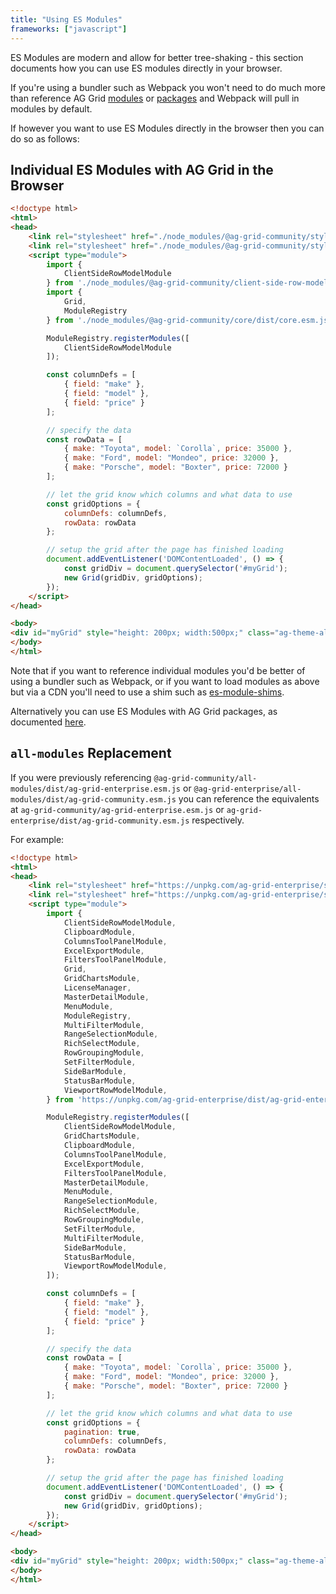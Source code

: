 ```yaml
---
title: "Using ES Modules"
frameworks: ["javascript"]
---
```


ES Modules are modern and allow for better tree-shaking - this section documents how you can use ES modules directly in your browser.

If you're using a bundler such as Webpack you won't need to do much more than reference AG Grid [modules](/modules/) or [packages](/packages/) and
Webpack will pull in modules by default.

If however you want to use ES Modules directly in the browser then you can do so as follows:

## Individual ES Modules with AG Grid in the Browser

```html
<!doctype html>
<html>
<head>
    <link rel="stylesheet" href="./node_modules/@ag-grid-community/styles/ag-grid.css">
    <link rel="stylesheet" href="./node_modules/@ag-grid-community/styles/ag-theme-alpine.css">
    <script type="module">
        import {
            ClientSideRowModelModule
        } from './node_modules/@ag-grid-community/client-side-row-model/dist/client-side-row-model.esm.js';
        import {
            Grid,
            ModuleRegistry
        } from './node_modules/@ag-grid-community/core/dist/core.esm.js';

        ModuleRegistry.registerModules([
            ClientSideRowModelModule
        ]);

        const columnDefs = [
            { field: "make" },
            { field: "model" },
            { field: "price" }
        ];

        // specify the data
        const rowData = [
            { make: "Toyota", model: `Corolla`, price: 35000 },
            { make: "Ford", model: "Mondeo", price: 32000 },
            { make: "Porsche", model: "Boxter", price: 72000 }
        ];

        // let the grid know which columns and what data to use
        const gridOptions = {
            columnDefs: columnDefs,
            rowData: rowData
        };

        // setup the grid after the page has finished loading
        document.addEventListener('DOMContentLoaded', () => {
            const gridDiv = document.querySelector('#myGrid');
            new Grid(gridDiv, gridOptions);
        });
    </script>
</head>

<body>
<div id="myGrid" style="height: 200px; width:500px;" class="ag-theme-alpine"></div>
</body>
</html>
```

Note that if you want to reference individual modules you'd be better of using a bundler such as Webpack, or if you want to load modules as above but
via a CDN you'll need to use a shim such as [es-module-shims](https://www.npmjs.com/package/es-module-shims?activeTab=readme).

Alternatively you can use ES Modules with AG Grid packages, as documented [here](/esm-packages/).

## `all-modules` Replacement

If you were previously referencing `@ag-grid-community/all-modules/dist/ag-grid-enterprise.esm.js` or `@ag-grid-enterprise/all-modules/dist/ag-grid-community.esm.js` 
you can reference the equivalents at `ag-grid-community/ag-grid-enterprise.esm.js` or `ag-grid-enterprise/dist/ag-grid-community.esm.js` respectively.

For example:

```html
<!doctype html>
<html>
<head>
    <link rel="stylesheet" href="https://unpkg.com/ag-grid-enterprise/styles/ag-grid.css">
    <link rel="stylesheet" href="https://unpkg.com/ag-grid-enterprise/styles/ag-theme-alpine.css">
    <script type="module">
        import {
            ClientSideRowModelModule,
            ClipboardModule,
            ColumnsToolPanelModule,
            ExcelExportModule,
            FiltersToolPanelModule,
            Grid,
            GridChartsModule,
            LicenseManager,
            MasterDetailModule,
            MenuModule,
            ModuleRegistry,
            MultiFilterModule,
            RangeSelectionModule,
            RichSelectModule,
            RowGroupingModule,
            SetFilterModule,
            SideBarModule,
            StatusBarModule,
            ViewportRowModelModule,
        } from 'https://unpkg.com/ag-grid-enterprise/dist/ag-grid-enterprise.esm.js';

        ModuleRegistry.registerModules([
            ClientSideRowModelModule,
            GridChartsModule,
            ClipboardModule,
            ColumnsToolPanelModule,
            ExcelExportModule,
            FiltersToolPanelModule,
            MasterDetailModule,
            MenuModule,
            RangeSelectionModule,
            RichSelectModule,
            RowGroupingModule,
            SetFilterModule,
            MultiFilterModule,
            SideBarModule,
            StatusBarModule,
            ViewportRowModelModule,
        ]);

        const columnDefs = [
            { field: "make" },
            { field: "model" },
            { field: "price" }
        ];

        // specify the data
        const rowData = [
            { make: "Toyota", model: `Corolla`, price: 35000 },
            { make: "Ford", model: "Mondeo", price: 32000 },
            { make: "Porsche", model: "Boxter", price: 72000 }
        ];

        // let the grid know which columns and what data to use
        const gridOptions = {
            pagination: true,
            columnDefs: columnDefs,
            rowData: rowData
        };

        // setup the grid after the page has finished loading
        document.addEventListener('DOMContentLoaded', () => {
            const gridDiv = document.querySelector('#myGrid');
            new Grid(gridDiv, gridOptions);
        });
    </script>
</head>

<body>
<div id="myGrid" style="height: 200px; width:500px;" class="ag-theme-alpine"></div>
</body>
</html>
```

